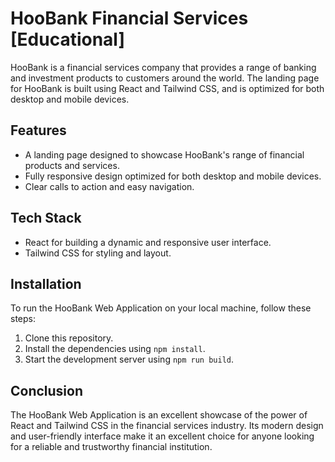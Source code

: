 # HooBank Financial Services [Educational]

HooBank is a financial services company that provides a range of banking and investment products to customers around the world. The landing page for HooBank is built using React and Tailwind CSS, and is optimized for both desktop and mobile devices.

## Features

- A landing page designed to showcase HooBank's range of financial products and services.
- Fully responsive design optimized for both desktop and mobile devices.
- Clear calls to action and easy navigation.

## Tech Stack

- React for building a dynamic and responsive user interface.
- Tailwind CSS for styling and layout.

## Installation

To run the HooBank Web Application on your local machine, follow these steps:

1. Clone this repository.
2. Install the dependencies using `npm install`.
3. Start the development server using `npm run build`.

## Conclusion

The HooBank Web Application is an excellent showcase of the power of React and Tailwind CSS in the financial services industry. Its modern design and user-friendly interface make it an excellent choice for anyone looking for a reliable and trustworthy financial institution.
